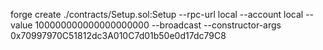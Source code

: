 forge create ./contracts/Setup.sol:Setup --rpc-url local --account local --value 100000000000000000000 --broadcast --constructor-args 0x70997970C51812dc3A010C7d01b50e0d17dc79C8